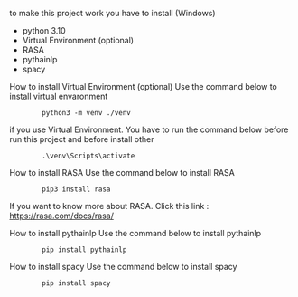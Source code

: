 to make this project work you have to install (Windows)
- python 3.10
- Virtual Environment (optional)
- RASA
- pythainlp
- spacy

How to install Virtual Environment (optional)
  Use the command below to install virtual envaronment 
  
            python3 -m venv ./venv

  if you use Virtual Environment. You have to run the command below before run this project and before install other

            .\venv\Scripts\activate

How to install RASA
  Use the command below to install RASA

            pip3 install rasa

  If you want to know more about RASA. Click this link : https://rasa.com/docs/rasa/
  
How to install pythainlp
  Use the command below to install pythainlp

            pip install pythainlp

How to install spacy
  Use the command below to install spacy

            pip install spacy
